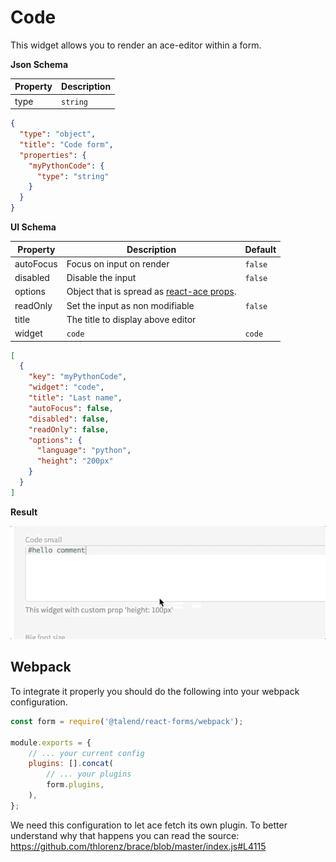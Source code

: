 # Code

This widget allows you to render an ace-editor within a form.

**Json Schema**

| Property | Description |
|---|---|
| type | `string` |

```json
{
  "type": "object",
  "title": "Code form",
  "properties": {
    "myPythonCode": {
      "type": "string"
    }
  }
}
```

**UI Schema**

| Property | Description | Default |
|---|---|---|
| autoFocus | Focus on input on render | `false` |
| disabled | Disable the input | `false` |
| options | Object that is spread as [react-ace props](https://github.com/securingsincity/react-ace/blob/master/docs/Ace.md). |  |
| readOnly | Set the input as non modifiable | `false` |
| title | The title to display above editor |  |
| widget | `code` | `code` |

```json
[
  {
    "key": "myPythonCode",
    "widget": "code",
    "title": "Last name",
    "autoFocus": false,
    "disabled": false,
    "readOnly": false,
    "options": {
      "language": "python",
      "height": "200px"
    }
  }
]
```

**Result**

![Code](screenshot.gif)

## Webpack

To integrate it properly you should do the following into your webpack configuration.

```javascript
const form = require('@talend/react-forms/webpack');

module.exports = {
	// ... your current config
	plugins: [].concat(
		// ... your plugins
		form.plugins,
	),
};
```

We need this configuration to let ace fetch its own plugin.
To better understand why that happens you can read the source: https://github.com/thlorenz/brace/blob/master/index.js#L4115
